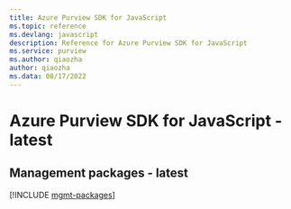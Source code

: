 ```yaml
---
title: Azure Purview SDK for JavaScript
ms.topic: reference
ms.devlang: javascript
description: Reference for Azure Purview SDK for JavaScript
ms.service: purview
ms.author: qiaozha
author: qiaozha
ms.data: 08/17/2022
---
```

# Azure Purview SDK for JavaScript - latest

## Management packages - latest
[!INCLUDE [mgmt-packages](purview-mgmt-index.md)]